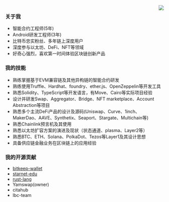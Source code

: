 <img src="https://github-readme-stats.vercel.app/api?username=a186r&show_icons=true&theme=highcontrast" align="right">

### 关于我
- 智能合约工程师(5年)
- Android研发工程师(3年)
- 比特币忠实粉丝、多年链上深度用户
- 深度参与以太坊、DeFi、NFT等领域
- 好奇心强烈，喜欢第一时间体验区块链创新产品

### 我的技能
- 熟练掌握基于EVM兼容链及其他异构链的智能合约研发
- 熟练使用Truffle、Hardhat、foundry、ether.js、OpenZeppelin等开发工具
- 熟悉Solidity、TypeScript等开发语言，有Move、Cairo等实际项目经验
- 设计并研发Swap、Aggregator、Bridge、NFT marketplace、Account Abstraction等项目
- 熟悉多个主流DeFi产品的设计及源码(Uniswap、Curve、1inch、MakerDao、AAVE、Synthetix、Seaport、Stargate、Multichain等)
- 熟悉Chainlink预言机及其使用
- 熟悉以太坊扩容方案的演进及现状（状态通道、plasma、Layer2等）
- 熟悉BTC、ETH、Solana、PolkaDot、Tezos等Layer1及其设计思想
- 具备供应链金融业务在区块链上的应用经验

### 我的开源贡献
- [bitkeep-wallet](https://github.com/bitkeepwallet)
- [starnet-edu](https://github.com/starknet-edu)
- [rust-lang](https://github.com/rust-lang/rustlings)
- Yamswap(owner)
- citahub
- lbc-team
